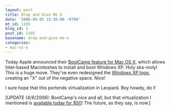 ```yaml
---
layout: post
title: Drop and Give Me X
date: '2006-04-05 15:36:00 -0700'
mt_id: 1105
blog_id: 1
post_id: 1105
basename: drop-and-give-me-x
categories:
- mac-os-x
---
```

<p>Today Apple announced their <a href="http://www.apple.com/macosx/bootcamp/">BootCamp feature for Mac OS X</a>,
which allows Intel-based Macintoshes to install and boot Windows XP.
Holy ska-moly! This is a huge move. They've even redesigned the <a href="http://homepage.mac.com/epal/bcwl.html">Windows XP logo</a>, creating an "X" out of the negative space. Nice!</p>
<p>I sure hope that this portends virtualization in Leopard. Boy howdy, do I!</p>
<p>[UPDATE (4/6/2006): BootCamp's nice and all, but that virtualization I mentioned is <a href="http://www.parallels.com/en/products/workstation/mac/">available today for $50</a>! The future, as they say, is now.]</p>
